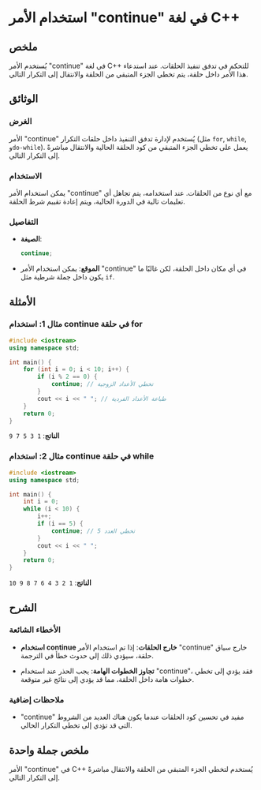 <!--
Meta Description: # استخدام الأمر "continue" في لغة C++ ## ملخص يُستخدم الأمر "continue" في لغة C++ للتحكم في تدفق تنفيذ الحلقات. عند استدعاء هذا الأمر داخل حلقة، يتم ت...
Meta Keywords: continue, استخدام, الأمر, إلى, تخطي
-->

# استخدام الأمر "continue" في لغة C++

## ملخص
يُستخدم الأمر "continue" في لغة C++ للتحكم في تدفق تنفيذ الحلقات. عند استدعاء هذا الأمر داخل حلقة، يتم تخطي الجزء المتبقي من الحلقة والانتقال إلى التكرار التالي.

## الوثائق
### الغرض
الأمر "continue" يُستخدم لإدارة تدفق التنفيذ داخل حلقات التكرار (مثل `for`, `while`, و`do-while`). يعمل على تخطي الجزء المتبقي من كود الحلقة الحالية والانتقال مباشرةً إلى التكرار التالي.

### الاستخدام
يمكن استخدام الأمر "continue" مع أي نوع من الحلقات. عند استخدامه، يتم تجاهل أي تعليمات تالية في الدورة الحالية، ويتم إعادة تقييم شرط الحلقة.

### التفاصيل
- **الصيغة**: 
  ```cpp
  continue;
  ```

- **الموقع**: يمكن استخدام الأمر "continue" في أي مكان داخل الحلقة، لكن غالبًا ما يكون داخل جملة شرطية مثل `if`.

## الأمثلة
### مثال 1: استخدام continue في حلقة for
```cpp
#include <iostream>
using namespace std;

int main() {
    for (int i = 0; i < 10; i++) {
        if (i % 2 == 0) {
            continue; // تخطي الأعداد الزوجية
        }
        cout << i << " "; // طباعة الأعداد الفردية
    }
    return 0;
}
```
**الناتج**: `1 3 5 7 9 `

### مثال 2: استخدام continue في حلقة while
```cpp
#include <iostream>
using namespace std;

int main() {
    int i = 0;
    while (i < 10) {
        i++;
        if (i == 5) {
            continue; // تخطي العدد 5
        }
        cout << i << " ";
    }
    return 0;
}
```
**الناتج**: `1 2 3 4 6 7 8 9 10 `

## الشرح
### الأخطاء الشائعة
- **استخدام continue خارج الحلقات**: إذا تم استخدام الأمر "continue" خارج سياق حلقة، سيؤدي ذلك إلى حدوث خطأ في الترجمة.
  
- **تجاوز الخطوات الهامة**: يجب الحذر عند استخدام "continue"، فقد يؤدي إلى تخطي خطوات هامة داخل الحلقة، مما قد يؤدي إلى نتائج غير متوقعة.

### ملاحظات إضافية
- "continue" مفيد في تحسين كود الحلقات عندما يكون هناك العديد من الشروط التي قد تؤدي إلى تخطي التكرار الحالي.

## ملخص جملة واحدة
الأمر "continue" في C++ يُستخدم لتخطي الجزء المتبقي من الحلقة والانتقال مباشرةً إلى التكرار التالي.